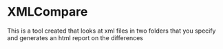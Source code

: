 # XMLCompare
This is a tool created that looks at xml files in two folders that you specify and generates an html report on the differences
